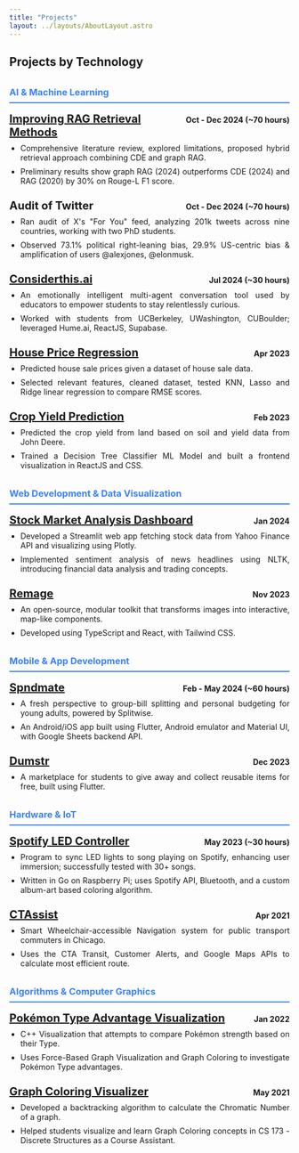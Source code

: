 ```yaml
---
title: "Projects"
layout: ../layouts/AboutLayout.astro
---
```


<style>
.header-container {
  display: flex;
  justify-content: space-between;
  align-items: baseline;
}
.header-title {
  margin: 0;
  font-size: 1.25rem;
  font-weight: bold;
}
.header-date {
  text-align: right;
  font-weight: bold;
  margin: 0;
  white-space: nowrap;
}
.ul-projects {
  margin-top: 0.5rem;
  margin-bottom: 1.5rem;
  text-align: justify;
  padding-left: 20px;
}
.li-projects {
  text-align: justify;
  margin-bottom: 0.5rem;
}
.category-header {
  margin-top: 2rem;
  margin-bottom: 1rem;
  color: #3b82f6;
  border-bottom: 2px solid #3b82f6;
  padding-bottom: 0.5rem;
}
</style>

## Projects by Technology

<h3 class="category-header">AI & Machine Learning</h3>

<div>
  <div class="header-container">
    <h4 class="header-title"><a href="https://github.com/RAG-Retrieval-LLM">Improving RAG Retrieval Methods</a></h4>
    <p class="header-date">Oct - Dec 2024 (~70 hours)</p>
  </div>
  <ul class="ul-projects">
    <li class="li-projects">Comprehensive literature review, explored limitations, proposed hybrid retrieval approach combining CDE and graph RAG.</li>
    <li class="li-projects">Preliminary results show graph RAG (2024) outperforms CDE (2024) and RAG (2020) by 30% on Rouge-L F1 score.</li>
  </ul>
</div>

<div>
  <div class="header-container">
    <h4 class="header-title">Audit of Twitter</h4>
    <p class="header-date">Oct - Dec 2024 (~70 hours)</p>
  </div>
  <ul class="ul-projects">
    <li class="li-projects">Ran audit of X's "For You" feed, analyzing 201k tweets across nine countries, working with two PhD students.</li>
    <li class="li-projects">Observed 73.1% political right-leaning bias, 29.9% US-centric bias & amplification of users @alexjones, @elonmusk.</li>
  </ul>
</div>

<div>
  <div class="header-container">
    <h4 class="header-title"><a href="https://devpost.com/software/consider-this">Considerthis.ai</a></h4>
    <p class="header-date">Jul 2024 (~30 hours)</p>
  </div>
  <ul class="ul-projects">
    <li class="li-projects">An emotionally intelligent multi-agent conversation tool used by educators to empower students to stay relentlessly curious.</li>
    <li class="li-projects">Worked with students from UCBerkeley, UWashington, CUBoulder; leveraged Hume.ai, ReactJS, Supabase.</li>
  </ul>
</div>

<div>
  <div class="header-container">
    <h4 class="header-title"><a href="https://docs.google.com/document/d/1_zcy1VZTOfGveNvM_K-lntp2uQrTXXms2F4YjkuhW54/edit?usp=sharing">House Price Regression</a></h4>
    <p class="header-date">Apr 2023</p>
  </div>
  <ul class="ul-projects">
    <li class="li-projects">Predicted house sale prices given a dataset of house sale data.</li>
    <li class="li-projects">Selected relevant features, cleaned dataset, tested KNN, Lasso and Ridge linear regression to compare RMSE scores.</li>
  </ul>
</div>

<div>
  <div class="header-container">
    <h4 class="header-title"><a href="https://devpost.com/software/crop-yield-prediction-ce9x6n">Crop Yield Prediction</a></h4>
    <p class="header-date">Feb 2023</p>
  </div>
  <ul class="ul-projects">
    <li class="li-projects">Predicted the crop yield from land based on soil and yield data from John Deere.</li>
    <li class="li-projects">Trained a Decision Tree Classifier ML Model and built a frontend visualization in ReactJS and CSS.</li>
  </ul>
</div>

<h3 class="category-header">Web Development & Data Visualization</h3>

<div>
  <div class="header-container">
    <h4 class="header-title"><a href="https://github.com/suyash-stock-dashboard">Stock Market Analysis Dashboard</a></h4>
    <p class="header-date">Jan 2024</p>
  </div>
  <ul class="ul-projects">
    <li class="li-projects">Developed a Streamlit web app fetching stock data from Yahoo Finance API and visualizing using Plotly.</li>
    <li class="li-projects">Implemented sentiment analysis of news headlines using NLTK, introducing financial data analysis and trading concepts.</li>
  </ul>
</div>

<div>
  <div class="header-container">
    <h4 class="header-title"><a href="https://remage.pages.dev/">Remage</a></h4>
    <p class="header-date">Nov 2023</p>
  </div>
  <ul class="ul-projects">
    <li class="li-projects">An open-source, modular toolkit that transforms images into interactive, map-like components.</li>
    <li class="li-projects">Developed using TypeScript and React, with Tailwind CSS.</li>
  </ul>
</div>

<h3 class="category-header">Mobile & App Development</h3>

<div>
  <div class="header-container">
    <h4 class="header-title"><a href="https://devpost.com/software/spndmate">Spndmate</a></h4>
    <p class="header-date">Feb - May 2024 (~60 hours)</p>
  </div>
  <ul class="ul-projects">
    <li class="li-projects">A fresh perspective to group-bill splitting and personal budgeting for young adults, powered by Splitwise.</li>
    <li class="li-projects">An Android/iOS app built using Flutter, Android emulator and Material UI, with Google Sheets backend API.</li>
  </ul>
</div>

<div>
  <div class="header-container">
    <h4 class="header-title"><a href="https://docs.google.com/presentation/d/1NWBQLSzvgOGBHayKl5xRV5tL7vMCtOa2rdNeE1EkIaY/edit?usp=sharing">Dumstr</a></h4>
    <p class="header-date">Dec 2023</p>
  </div>
  <ul class="ul-projects">
    <li class="li-projects">A marketplace for students to give away and collect reusable items for free, built using Flutter.</li>
  </ul>
</div>

<h3 class="category-header">Hardware & IoT</h3>

<div>
  <div class="header-container">
    <h4 class="header-title"><a href="https://docs.google.com/document/d/1FZZr3KRzC2Mpgl84gQ1T3HsgTT4uAc6V/edit?usp=sharing&ouid=112766693837551945990&rtpof=true&sd=true">Spotify LED Controller</a></h4>
    <p class="header-date">May 2023 (~30 hours)</p>
  </div>
  <ul class="ul-projects">
    <li class="li-projects">Program to sync LED lights to song playing on Spotify, enhancing user immersion; successfully tested with 30+ songs.</li>
    <li class="li-projects">Written in Go on Raspberry Pi; uses Spotify API, Bluetooth, and a custom album-art based coloring algorithm.</li>
  </ul>
</div>

<div>
  <div class="header-container">
    <h4 class="header-title"><a href="https://devpost.com/software/ctassist-2qu54h">CTAssist</a></h4>
    <p class="header-date">Apr 2021</p>
  </div>
  <ul class="ul-projects">
    <li class="li-projects">Smart Wheelchair-accessible Navigation system for public transport commuters in Chicago.</li>
    <li class="li-projects">Uses the CTA Transit, Customer Alerts, and Google Maps APIs to calculate most efficient route.</li>
  </ul>
</div>

<h3 class="category-header">Algorithms & Computer Graphics</h3>

<div>
  <div class="header-container">
    <h4 class="header-title"><a href="https://github.com/faddock/Pokemon-Type-Advantage-Graph-Visualization">Pokémon Type Advantage Visualization</a></h4>
    <p class="header-date">Jan 2022</p>
  </div>
  <ul class="ul-projects">
    <li class="li-projects">C++ Visualization that attempts to compare Pokémon strength based on their Type.</li>
    <li class="li-projects">Uses Force-Based Graph Visualization and Graph Coloring to investigate Pokémon Type advantages.</li>
  </ul>
</div>

<div>
  <div class="header-container">
    <h4 class="header-title"><a href="https://github.com/faddock/graph-coloring-visualizer">Graph Coloring Visualizer</a></h4>
    <p class="header-date">May 2021</p>
  </div>
  <ul class="ul-projects">
    <li class="li-projects">Developed a backtracking algorithm to calculate the Chromatic Number of a graph.</li>
    <li class="li-projects">Helped students visualize and learn Graph Coloring concepts in CS 173 - Discrete Structures as a Course Assistant.</li>
  </ul>
</div>
